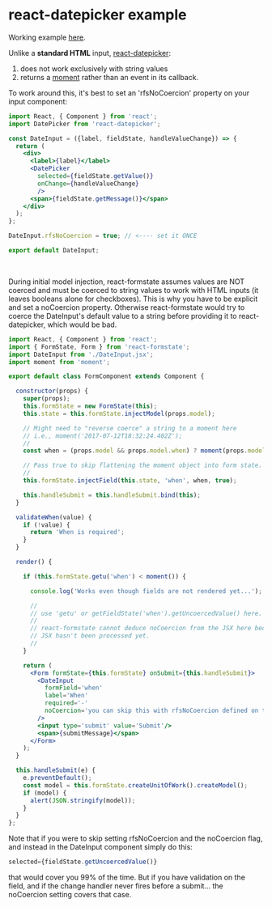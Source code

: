# react-datepicker example

Working example [here](https://dtrelogan.github.io/react-formstate-demo/?form=event).

Unlike a **standard HTML** input, [react-datepicker](https://github.com/Hacker0x01/react-datepicker):

1. does not work exclusively with string values
2. returns a [moment](http://momentjs.com/) rather than an event in its callback.

To work around this, it's best to set an 'rfsNoCoercion' property on your input component:

```jsx
import React, { Component } from 'react';
import DatePicker from 'react-datepicker';

const DateInput = ({label, fieldState, handleValueChange}) => {
  return (
    <div>
      <label>{label}</label>
      <DatePicker
        selected={fieldState.getValue()}
        onChange={handleValueChange}
        />
      <span>{fieldState.getMessage()}</span>
    </div>
  );
};

DateInput.rfsNoCoercion = true; // <---- set it ONCE

export default DateInput;
```

&nbsp;

During initial model injection, react-formstate assumes values are NOT coerced and must be coerced to string values to work with HTML inputs (it leaves booleans alone for checkboxes). This is why you have to be explicit and set a noCoercion property. Otherwise react-formstate would try to coerce the DateInput's default value to a string before providing it to react-datepicker, which would be bad.

```jsx
import React, { Component } from 'react';
import { FormState, Form } from 'react-formstate';
import DateInput from './DateInput.jsx';
import moment from 'moment';

export default class FormComponent extends Component {

  constructor(props) {
    super(props);
    this.formState = new FormState(this);
    this.state = this.formState.injectModel(props.model);

    // Might need to "reverse coerce" a string to a moment here
    // i.e., moment('2017-07-12T18:32:24.402Z');
    //
    const when = (props.model && props.model.when) ? moment(props.model.when) : null;

    // Pass true to skip flattening the moment object into form state.
    //
    this.formState.injectField(this.state, 'when', when, true);

    this.handleSubmit = this.handleSubmit.bind(this);
  }

  validateWhen(value) {
    if (!value) {
      return 'When is required';
    }
  }

  render() {

    if (this.formState.getu('when') < moment()) {

      console.log('Works even though fields are not rendered yet...');

      //
      // use 'getu' or getFieldState('when').getUncoercedValue() here.
      //
      // react-formstate cannot deduce noCoercion from the JSX here because the
      // JSX hasn't been processed yet.
      //
    }

    return (
      <Form formState={this.formState} onSubmit={this.handleSubmit}>
        <DateInput
          formField='when'
          label='When'
          required='-'
          noCoercion='you can skip this with rfsNoCoercion defined on the DateInput class'
        />
        <input type='submit' value='Submit'/>
        <span>{submitMessage}</span>
      </Form>
    );
  }

  this.handleSubmit(e) {
    e.preventDefault();
    const model = this.formState.createUnitOfWork().createModel();
    if (model) {
      alert(JSON.stringify(model));
    }
  }
};
```

Note that if you were to skip setting rfsNoCoercion and the noCoercion flag, and instead in the DateInput component simply do this:

```jsx
selected={fieldState.getUncoercedValue()}
```

that would cover you 99% of the time. But if you have validation on the field, and if the change handler never fires before a submit... the noCoercion setting covers that case.
